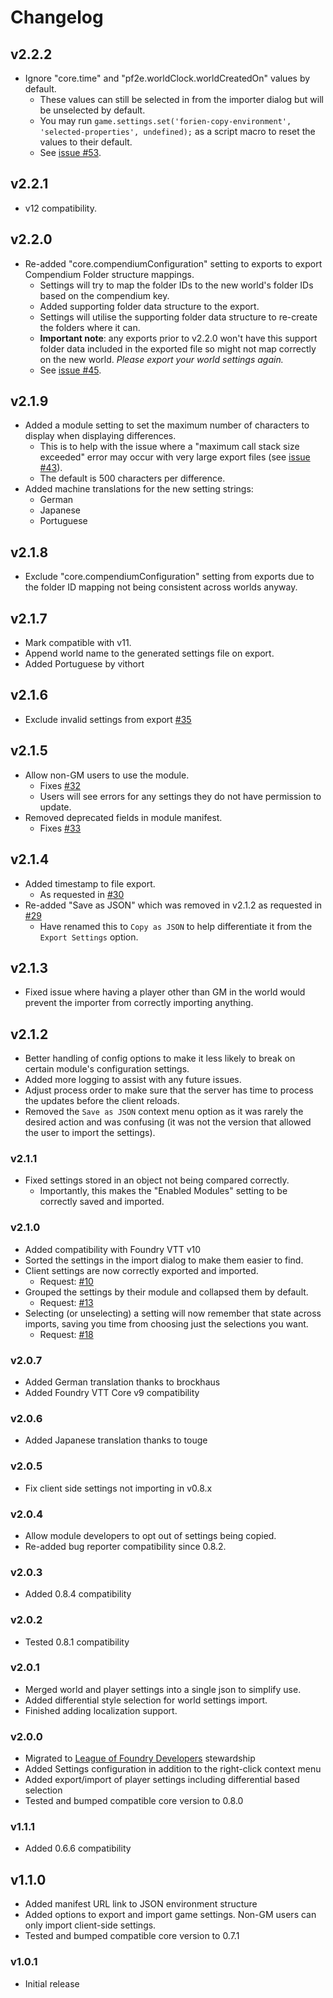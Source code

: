 # Changelog

## v2.2.2

- Ignore "core.time" and "pf2e.worldClock.worldCreatedOn" values by default.
  - These values can still be selected in from the importer dialog but will be unselected by default.
  - You may run `game.settings.set('forien-copy-environment', 'selected-properties', undefined);` as a script macro to reset the values to their default.
  - See [issue #53](https://github.com/League-of-Foundry-Developers/foundryvtt-forien-copy-environment/issues/53).

## v2.2.1

- v12 compatibility.

## v2.2.0

- Re-added "core.compendiumConfiguration" setting to exports to export Compendium Folder structure mappings.
  - Settings will try to map the folder IDs to the new world's folder IDs based on the compendium key.
  - Added supporting folder data structure to the export.
  - Settings will utilise the supporting folder data structure to re-create the folders where it can.
  - **Important note**: any exports prior to v2.2.0 won't have this support folder data included in the exported file so might not map correctly on the new world. *Please export your world settings again.*
  - See [issue #45](https://github.com/League-of-Foundry-Developers/foundryvtt-forien-copy-environment/issues/45).

## v2.1.9

- Added a module setting to set the maximum number of characters to display when displaying differences.
  - This is to help with the issue where a "maximum call stack size exceeded" error may occur with very large export files (see [issue #43](https://github.com/League-of-Foundry-Developers/foundryvtt-forien-copy-environment/issues/43)).
  - The default is 500 characters per difference.
- Added machine translations for the new setting strings:
  - German
  - Japanese
  - Portuguese

## v2.1.8

- Exclude "core.compendiumConfiguration" setting from exports due to the folder ID mapping not being consistent across worlds anyway.

## v2.1.7

- Mark compatible with v11.
- Append world name to the generated settings file on export.
- Added Portuguese by vithort

## v2.1.6

- Exclude invalid settings from export [#35](https://github.com/League-of-Foundry-Developers/foundryvtt-forien-copy-environment/issues/35)

## v2.1.5

- Allow non-GM users to use the module.
  - Fixes [#32](https://github.com/League-of-Foundry-Developers/foundryvtt-forien-copy-environment/issues/32)
  - Users will see errors for any settings they do not have permission to update.
- Removed deprecated fields in module manifest.
  - Fixes [#33](https://github.com/League-of-Foundry-Developers/foundryvtt-forien-copy-environment/issues/33)

## v2.1.4

- Added timestamp to file export.
  - As requested in [#30](https://github.com/League-of-Foundry-Developers/foundryvtt-forien-copy-environment/issues/30)
- Re-added "Save as JSON" which was removed in v2.1.2 as requested in [#29](https://github.com/League-of-Foundry-Developers/foundryvtt-forien-copy-environment/issues/29)
  - Have renamed this to `Copy as JSON` to help differentiate it from the `Export Settings` option.

## v2.1.3

- Fixed issue where having a player other than GM in the world would prevent the importer from correctly importing anything.

## v2.1.2

* Better handling of config options to make it less likely to break on certain module's configuration settings.
* Added more logging to assist with any future issues.
* Adjust process order to make sure that the server has time to process the updates before the client reloads.
* Removed the `Save as JSON` context menu option as it was rarely the desired action and was confusing (it was not the version that allowed the user to import the settings).

### v2.1.1

* Fixed settings stored in an object not being compared correctly.
  * Importantly, this makes the "Enabled Modules" setting to be correctly saved and imported.

### v2.1.0

* Added compatibility with Foundry VTT v10
* Sorted the settings in the import dialog to make them easier to find.
* Client settings are now correctly exported and imported.
  * Request: [#10](https://github.com/League-of-Foundry-Developers/foundryvtt-forien-copy-environment/issues/10)
* Grouped the settings by their module and collapsed them by default.
  * Request: [#13](https://github.com/League-of-Foundry-Developers/foundryvtt-forien-copy-environment/issues/13)
* Selecting (or unselecting) a setting will now remember that state across imports, saving you time from choosing just the selections you want.
  * Request: [#18](https://github.com/League-of-Foundry-Developers/foundryvtt-forien-copy-environment/issues/18)

### v2.0.7

* Added German translation thanks to brockhaus
* Added Foundry VTT Core v9 compatibility

### v2.0.6

* Added Japanese translation thanks to touge

### v2.0.5

* Fix client side settings not importing in v0.8.x

### v2.0.4

* Allow module developers to opt out of settings being copied.
* Re-added bug reporter compatibility since 0.8.2.

### v2.0.3

* Added 0.8.4 compatibility

### v2.0.2

* Tested 0.8.1 compatibility

### v2.0.1

* Merged world and player settings into a single json to simplify use.
* Added differential style selection for world settings import.
* Finished adding localization support.

### v2.0.0

* Migrated to [League of Foundry Developers](https://discord.gg/gzemMfHURH) stewardship
* Added Settings configuration in addition to the right-click context menu
* Added export/import of player settings including differential based selection
* Tested and bumped compatible core version to 0.8.0

### v1.1.1

* Added 0.6.6 compatibility 

## v1.1.0
* Added manifest URL link to JSON environment structure
* Added options to export and import game settings. Non-GM users can only import client-side settings.
* Tested and bumped compatible core version to 0.7.1

### v1.0.1
* Initial release

